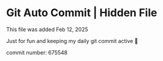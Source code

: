 # Git Auto Commit | Hidden File

This file was added Feb 12, 2025

Just for fun and keeping my daily git commit active 🤪

commit number: 675548
